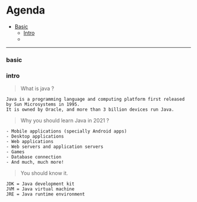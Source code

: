 # Agenda 
     
  - [Basic](#basic)
    - [Intro](#intro)
    - [](#)
















---

### basic


### intro
> What is java ?
```
Java is a programming language and computing platform first released by Sun Microsystems in 1995.
It is owned by Oracle, and more than 3 billion devices run Java.
```





> Why you should learn Java in 2021 ?
```
- Mobile applications (specially Android apps)
- Desktop applications
- Web applications
- Web servers and application servers
- Games
- Database connection
- And much, much more!
```





> You should know it.
```
JDK = Java development kit
JVM = Java virtual machine
JRE = Java runtime environment
```



























